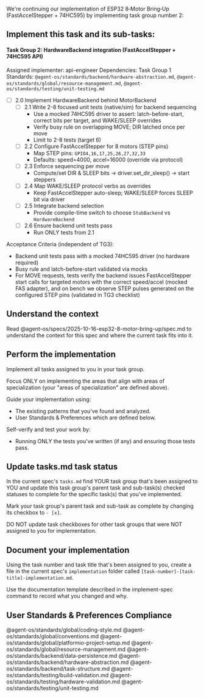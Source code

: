 We're continuing our implementation of ESP32 8‑Motor Bring‑Up (FastAccelStepper + 74HC595) by implementing task group number 2:

## Implement this task and its sub-tasks:

#### Task Group 2: HardwareBackend integration (FastAccelStepper + 74HC595 API)
Assigned implementer: api-engineer
Dependencies: Task Group 1
Standards: `@agent-os/standards/backend/hardware-abstraction.md`, `@agent-os/standards/global/resource-management.md`, `@agent-os/standards/testing/unit-testing.md`

- [ ] 2.0 Implement HardwareBackend behind MotorBackend
  - [ ] 2.1 Write 2-8 focused unit tests (native/sim) for backend sequencing
    - Use a mocked 74HC595 driver to assert: latch-before-start, correct bits per target, and WAKE/SLEEP overrides
    - Verify busy rule on overlapping MOVE; DIR latched once per move
    - Limit to 2-8 tests (target 6)
  - [ ] 2.2 Configure FastAccelStepper for 8 motors (STEP pins)
    - Map STEP pins: `GPIO4,16,17,25,26,27,32,33`
    - Defaults: speed=4000, accel=16000 (override via protocol)
  - [ ] 2.3 Enforce sequencing per move
    - Compute/set DIR & SLEEP bits → driver.set_dir_sleep() → start steppers
  - [ ] 2.4 Map WAKE/SLEEP protocol verbs as overrides
    - Keep FastAccelStepper auto-sleep; WAKE/SLEEP forces SLEEP bit via driver
  - [ ] 2.5 Integrate backend selection
    - Provide compile-time switch to choose `StubBackend` vs `HardwareBackend`
  - [ ] 2.6 Ensure backend unit tests pass
    - Run ONLY tests from 2.1

Acceptance Criteria (independent of TG3):
- Backend unit tests pass with a mocked 74HC595 driver (no hardware required)
- Busy rule and latch-before-start validated via mocks
- For MOVE requests, tests verify the backend issues FastAccelStepper start calls for targeted motors with the correct speed/accel (mocked FAS adapter), and on bench we observe STEP pulses generated on the configured STEP pins (validated in TG3 checklist)

## Understand the context

Read @agent-os/specs/2025-10-16-esp32-8-motor-bring-up/spec.md to understand the context for this spec and where the current task fits into it.

## Perform the implementation

Implement all tasks assigned to you in your task group.

Focus ONLY on implementing the areas that align with areas of specialization (your "areas of specialization" are defined above).

Guide your implementation using:
- The existing patterns that you've found and analyzed.
- User Standards & Preferences which are defined below.

Self-verify and test your work by:
- Running ONLY the tests you've written (if any) and ensuring those tests pass.

## Update tasks.md task status

In the current spec's `tasks.md` find YOUR task group that's been assigned to YOU and update this task group's parent task and sub-task(s) checked statuses to complete for the specific task(s) that you've implemented.

Mark your task group's parent task and sub-task as complete by changing its checkbox to `- [x]`.

DO NOT update task checkboxes for other task groups that were NOT assigned to you for implementation.

## Document your implementation

Using the task number and task title that's been assigned to you, create a file in the current spec's `implementation` folder called `[task-number]-[task-title]-implementation.md`.

Use the documentation template described in the implement-spec command to record what you changed and why.

## User Standards & Preferences Compliance

@agent-os/standards/global/coding-style.md
@agent-os/standards/global/conventions.md
@agent-os/standards/global/platformio-project-setup.md
@agent-os/standards/global/resource-management.md
@agent-os/standards/backend/data-persistence.md
@agent-os/standards/backend/hardware-abstraction.md
@agent-os/standards/backend/task-structure.md
@agent-os/standards/testing/build-validation.md
@agent-os/standards/testing/hardware-validation.md
@agent-os/standards/testing/unit-testing.md

